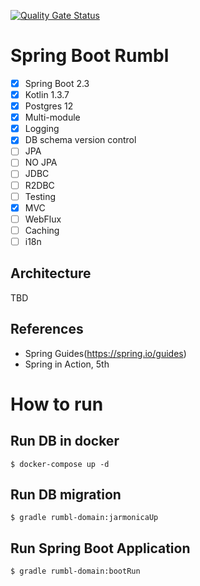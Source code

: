 [![Quality Gate Status](https://sonarcloud.io/api/project_badges/measure?project=nallwhy_spring_boot_rumbl&metric=alert_status)](https://sonarcloud.io/dashboard?id=nallwhy_spring_boot_rumbl)

# Spring Boot Rumbl

- [x] Spring Boot 2.3
- [x] Kotlin 1.3.7
- [x] Postgres 12
- [x] Multi-module
- [x] Logging
- [x] DB schema version control
- [ ] JPA
- [ ] NO JPA
- [ ] JDBC
- [ ] R2DBC
- [ ] Testing
- [x] MVC
- [ ] WebFlux
- [ ] Caching
- [ ] i18n

## Architecture

TBD

## References

- Spring Guides(https://spring.io/guides)
- Spring in Action, 5th

# How to run

## Run DB in docker

```shell
$ docker-compose up -d
```

## Run DB migration

```shell
$ gradle rumbl-domain:jarmonicaUp
```

## Run Spring Boot Application

```shell
$ gradle rumbl-domain:bootRun
```
